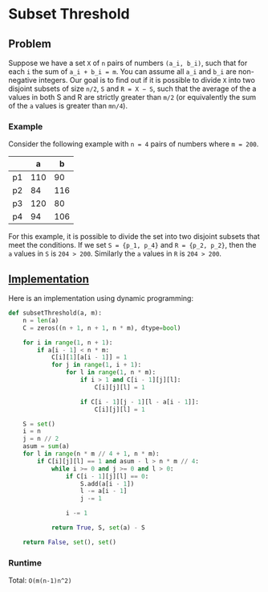 # Subset Threshold

## Problem

Suppose we have a set `X` of `n` pairs of numbers `(a_i, b_i)`, such that for each `i` the sum of `a_i + b_i = m`. You can assume all `a_i` and `b_i` are non-negative integers. Our goal is to find out if it is possible to divide `X` into two disjoint subsets of size `n/2`, `S` and `R = X − S`, such that the average of the a values in both S and R are strictly greater than `m/2` (or equivalently the sum of the `a` values is greater than `mn/4`).

### Example

Consider the following example with `n = 4` pairs of numbers where `m = 200`.

|    | a   | b   |
|----|-----|-----|
| p1 | 110 | 90  |
| p2 | 84  | 116 |
| p3 | 120 | 80  |
| p4 | 94  | 106 |

For this example, it is possible to divide the set into two disjoint subsets that meet the conditions. If we set `S = {p_1, p_4}` and `R = {p_2, p_2}`, then the
`a` values in `S` is `204 > 200`. Similarly the `a` values in `R` is `204 > 200`.


## [Implementation](https://github.com/antoniojkim/AlgLib/blob/master/Algorithms/Dynamic%20Programming/SubsetThreshold/subsetThreshold.py#L5)

Here is an implementation using dynamic programming:

```python
def subsetThreshold(a, m):
    n = len(a)
    C = zeros((n + 1, n + 1, n * m), dtype=bool)

    for i in range(1, n + 1):
        if a[i - 1] < n * m:
            C[i][1][a[i - 1]] = 1
            for j in range(1, i + 1):
                for l in range(1, n * m):
                    if i > 1 and C[i - 1][j][l]:
                        C[i][j][l] = 1

                    if C[i - 1][j - 1][l - a[i - 1]]:
                        C[i][j][l] = 1

    S = set()
    i = n
    j = n // 2
    asum = sum(a)
    for l in range(n * m // 4 + 1, n * m):
        if C[i][j][l] == 1 and asum - l > n * m // 4:
            while i >= 0 and j >= 0 and l > 0:
                if C[i - 1][j][l] == 0:
                    S.add(a[i - 1])
                    l -= a[i - 1]
                    j -= 1

                i -= 1

            return True, S, set(a) - S

    return False, set(), set()
```

### Runtime

Total: `O(m(n-1)n^2)`
